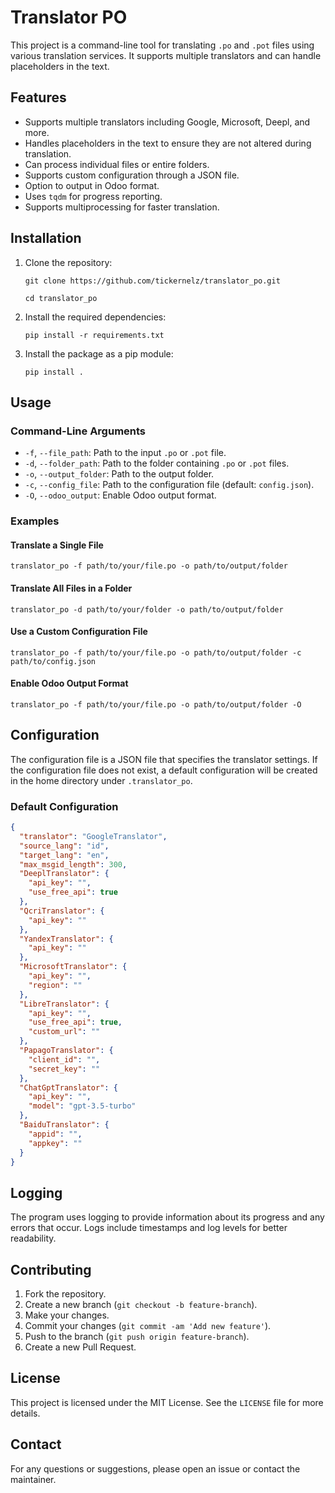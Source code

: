 Translator PO
=============

This project is a command-line tool for translating `.po` and `.pot` files using various translation services. It
supports multiple translators and can handle placeholders in the text.

Features
--------

- Supports multiple translators including Google, Microsoft, Deepl, and more.
- Handles placeholders in the text to ensure they are not altered during translation.
- Can process individual files or entire folders.
- Supports custom configuration through a JSON file.
- Option to output in Odoo format.
- Uses `tqdm` for progress reporting.
- Supports multiprocessing for faster translation.

Installation
------------

1. Clone the repository:

   ```console
   git clone https://github.com/tickernelz/translator_po.git
   ```
   ```console
   cd translator_po
   ```

2. Install the required dependencies:

   ```console
   pip install -r requirements.txt
   ```

3. Install the package as a pip module:

   ```console
   pip install .
   ```

Usage
-----

### Command-Line Arguments

- `-f`, `--file_path`: Path to the input `.po` or `.pot` file.
- `-d`, `--folder_path`: Path to the folder containing `.po` or `.pot` files.
- `-o`, `--output_folder`: Path to the output folder.
- `-c`, `--config_file`: Path to the configuration file (default: `config.json`).
- `-O`, `--odoo_output`: Enable Odoo output format.

### Examples

#### Translate a Single File

```console
translator_po -f path/to/your/file.po -o path/to/output/folder
```

#### Translate All Files in a Folder

```console
translator_po -d path/to/your/folder -o path/to/output/folder
```

#### Use a Custom Configuration File

```console
translator_po -f path/to/your/file.po -o path/to/output/folder -c path/to/config.json
```

#### Enable Odoo Output Format

```console
translator_po -f path/to/your/file.po -o path/to/output/folder -O
```

Configuration
-------------

The configuration file is a JSON file that specifies the translator settings. If the configuration file does not exist,
a default configuration will be created in the home directory under `.translator_po`.

### Default Configuration

```json
{
  "translator": "GoogleTranslator",
  "source_lang": "id",
  "target_lang": "en",
  "max_msgid_length": 300,
  "DeeplTranslator": {
    "api_key": "",
    "use_free_api": true
  },
  "QcriTranslator": {
    "api_key": ""
  },
  "YandexTranslator": {
    "api_key": ""
  },
  "MicrosoftTranslator": {
    "api_key": "",
    "region": ""
  },
  "LibreTranslator": {
    "api_key": "",
    "use_free_api": true,
    "custom_url": ""
  },
  "PapagoTranslator": {
    "client_id": "",
    "secret_key": ""
  },
  "ChatGptTranslator": {
    "api_key": "",
    "model": "gpt-3.5-turbo"
  },
  "BaiduTranslator": {
    "appid": "",
    "appkey": ""
  }
}
```

Logging
-------

The program uses logging to provide information about its progress and any errors that occur. Logs include timestamps
and log levels for better readability.

Contributing
------------

1. Fork the repository.
2. Create a new branch (`git checkout -b feature-branch`).
3. Make your changes.
4. Commit your changes (`git commit -am 'Add new feature'`).
5. Push to the branch (`git push origin feature-branch`).
6. Create a new Pull Request.

License
-------

This project is licensed under the MIT License. See the `LICENSE` file for more details.

Contact
-------

For any questions or suggestions, please open an issue or contact the maintainer.